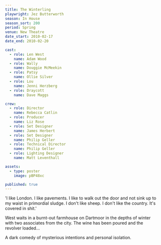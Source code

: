 ```yaml
---
title: The Winterling
playwright: Jez Butterworth
season: In House
season_sort: 200
period: Spring
venue: New Theatre
date_start: 2010-02-17
date_end: 2010-02-20

cast:
  - role: Len West
    name: Adam Wood
  - role: Wally
    name: Douggie McMeekin
  - role: Patsy
    name: Ollie Silver
  - role: Lou
    name: Jenni Herzberg
  - role: Draycott
    name: Dave Maggs

crew:
  - role: Director
    name: Rebecca Catlin
  - role: Producer
    name: Liz Rose
  - role: Set Designer
    name: James Herbert
  - role: Set Designer
    name: Philip Geller
  - role: Technical Director
    name: Philip Geller
  - role: Lighting Designer
    name: Matt Leventhall

assets:
  - type: poster
    image: pBP48xc

published: true
---
```


'I like London. I like pavements. I like to walk out the door and not sink up to my waist in primordial sludge. I don't like sheep. I don't like the country. It's covered in shit.'

West waits in a burnt-out farmhouse on Dartmoor in the depths of winter with two associates from the city. The wine has been poured and the revolver loaded...

A dark comedy of mysterious intentions and personal isolation.
